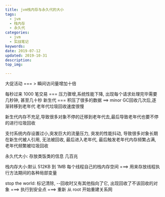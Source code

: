 ```yaml
---
title: jvm栈内存与永久代的大小
tags:
  - jvm
  - 栈内存
  - 永久代
categories:
  - jvm
  - 实战笔记
keywords: 
date: 2019-07-12
updated: 2019-10-31
description: 
top_img:

---
```


大促活动 === > 瞬间访问量增加十倍

每秒过来 1000 笔交易 === 压力骤增,系统性能下降, 出现每个请求处理完毕需要几秒钟, 甚至几十秒
新生代 === 积压了很多的数据 ==> minor GC回收几次后,逐渐转移到老年代
老年代垃圾回收速度很慢

新生代内存不充足,导致很多对象不停的迁移到老年代去,最后导致老年代也要不停的进行垃圾回收

支付系统内存设置过小,突发巨大的流量压力, 突发的性能抖动, 导致很多对象长期在新生代被人引用, 无法被回收, 最后进入老年代, 最后触发老年代内存频繁占满, 老年代频繁被垃圾回收

永久代大小: 存放类饭类的信息  几百兆

栈内存大小:默认 512KB 到 1MB
每个线程自己的栈内存空间 ===> 用来存放线程执行方法期间的各种局部变量

stop the world: 标记清除, --回收时又有其他指向了它, 出现回收了不该回收的对象 ===> 执行到安全点 ===> 重新 从 root 开始重建关系网


